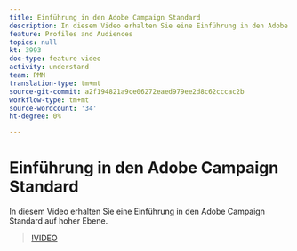 ```yaml
---
title: Einführung in den Adobe Campaign Standard
description: In diesem Video erhalten Sie eine Einführung in den Adobe Campaign Standard auf hoher Ebene.
feature: Profiles and Audiences
topics: null
kt: 3993
doc-type: feature video
activity: understand
team: PMM
translation-type: tm+mt
source-git-commit: a2f194821a9ce06272eaed979ee2d8c62cccac2b
workflow-type: tm+mt
source-wordcount: '34'
ht-degree: 0%

---
```



# Einführung in den Adobe Campaign Standard

In diesem Video erhalten Sie eine Einführung in den Adobe Campaign Standard auf hoher Ebene.

>[!VIDEO](https://video.tv.adobe.com/v/27072?quality=12)
